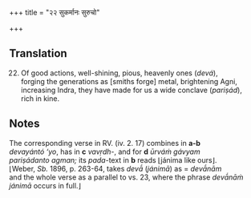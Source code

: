 +++
title = "२२ सुकर्मानः सुरुचो"

+++
## Translation
22. Of good actions, well-shining, pious, heavenly ones (*devá*),  
forging the generations as \[smiths forge\] metal, brightening Agni,  
increasing Indra, they have made for us a wide conclave (*pariṣád*),  
rich in kine.

## Notes
The corresponding verse in RV. (iv. 2. 17) combines in **a-b**  
*devayántó ‘yo*, has in **c** *vavṛdh-*, and for **d** *ūrváṁ gávyam  
pariṣádanto agman;* its *pada*-text in **b** reads ⌊jánima like ours⌋.  
⌊Weber, *Sb.* 1896, p. 263-64, takes *devā́* (*jánimā*) as = *devā́nām*  
and the whole verse as a parallel to vs. 23, where the phrase *devā́nāṁ  
jánimā* occurs in full.⌋

